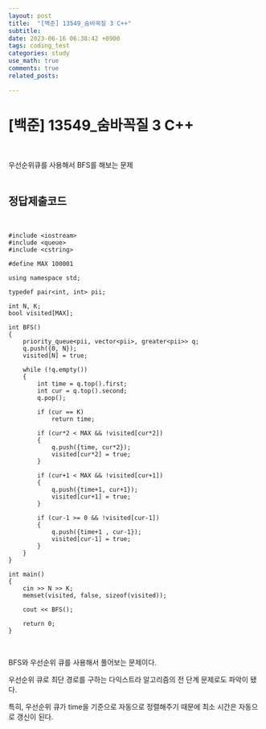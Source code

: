 ```yaml
---
layout: post
title:  "[백준] 13549_숨바꼭질 3 C++"
subtitle:   
date: 2023-06-16 06:38:42 +0900
tags: coding_test
categories: study
use_math: true
comments: true
related_posts:

---
```


# [백준] 13549_숨바꼭질 3 C++<br/>
<br/>

우선순위큐를 사용해서 BFS를 해보는 문제<br/>
<br/>

## 정답제출코드<br/>
<br/>

```
#include <iostream>
#include <queue>
#include <cstring>

#define MAX 100001

using namespace std;

typedef pair<int, int> pii;

int N, K;
bool visited[MAX];

int BFS()
{
    priority_queue<pii, vector<pii>, greater<pii>> q;
    q.push({0, N});
    visited[N] = true;

    while (!q.empty())
    {
        int time = q.top().first;
        int cur = q.top().second;
        q.pop();
 
        if (cur == K)
            return time;
 
        if (cur*2 < MAX && !visited[cur*2])
        {
            q.push({time, cur*2});
            visited[cur*2] = true;
        }
 
        if (cur+1 < MAX && !visited[cur+1])
        {
            q.push({time+1, cur+1});
            visited[cur+1] = true;
        }
 
        if (cur-1 >= 0 && !visited[cur-1])
        {
            q.push({time+1 , cur-1});
            visited[cur-1] = true;
        }
    }
}

int main()
{
    cin >> N >> K;
    memset(visited, false, sizeof(visited));

    cout << BFS();

    return 0;
}
```
<br/>

BFS와 우선순위 큐를 사용해서 풀어보는 문제이다.<br/>

우선순위 큐로 최단 경로를 구하는 다익스트라 알고리즘의 전 단계 문제로도 파악이 됐다.<br/>

특히, 우선순위 큐가 time을 기준으로 자동으로 정렬해주기 때문에 최소 시간은 자동으로 갱신이 된다.<br/>